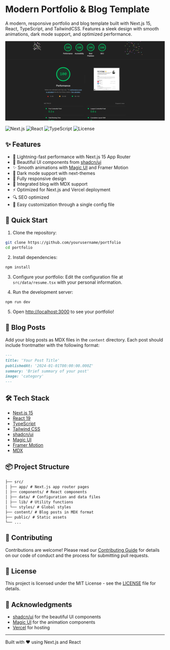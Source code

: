 # Modern Portfolio & Blog Template

A modern, responsive portfolio and blog template built with Next.js 15, React, TypeScript, and TailwindCSS. Features a sleek design with smooth animations, dark mode support, and optimized performance.

<img src="./banner.png" alt="banner" />

![Next.js](https://img.shields.io/badge/Next.js-15-black)
![React](https://img.shields.io/badge/React-19-blue)
![TypeScript](https://img.shields.io/badge/TypeScript-5.6-blue)
![License](https://img.shields.io/badge/license-MIT-blue.svg)

## ✨ Features

- 🚀 Lightning-fast performance with Next.js 15 App Router
- 🎨 Beautiful UI components from [shadcn/ui](https://ui.shadcn.com/)
- ✨ Smooth animations with [Magic UI](https://magicui.design/) and Framer Motion
- 🌙 Dark mode support with next-themes
- 📱 Fully responsive design
- 📝 Integrated blog with MDX support
- ⚡️ Optimized for Next.js and Vercel deployment
- 🔍 SEO optimized
- 🎯 Easy customization through a single config file

## 🚀 Quick Start

1. Clone the repository:

```bash
git clone https://github.com/yourusername/portfolio
cd portfolio
```

2. Install dependencies:

```bash
npm install
```

3. Configure your portfolio:
Edit the configuration file at `src/data/resume.tsx` with your personal information.

4. Run the development server:

```bash
npm run dev
```


5. Open [http://localhost:3000](http://localhost:3000) to see your portfolio!

## 📝 Blog Posts

Add your blog posts as MDX files in the `content` directory. Each post should include frontmatter with the following format:

```markdown
---
title: 'Your Post Title'
publishedAt: '2024-01-01T00:00:00.000Z'
summary: 'Brief summary of your post'
image: 'category'
---
```


## 🛠️ Tech Stack

- [Next.js 15](https://nextjs.org/)
- [React 19](https://react.dev/)
- [TypeScript](https://www.typescriptlang.org/)
- [Tailwind CSS](https://tailwindcss.com/)
- [shadcn/ui](https://ui.shadcn.com/)
- [Magic UI](https://magicui.design/)
- [Framer Motion](https://www.framer.com/motion/)
- [MDX](https://mdxjs.com/)

## 📦 Project Structure

```
├── src/
│ ├── app/ # Next.js app router pages
│ ├── components/ # React components
│ ├── data/ # Configuration and data files
│ ├── lib/ # Utility functions
│ └── styles/ # Global styles
├── content/ # Blog posts in MDX format
├── public/ # Static assets
└── ...
```


## 🤝 Contributing

Contributions are welcome! Please read our [Contributing Guide](CONTRIBUTING.md) for details on our code of conduct and the process for submitting pull requests.

## 📄 License

This project is licensed under the MIT License - see the [LICENSE](LICENSE) file for details.

## 🙏 Acknowledgments

- [shadcn/ui](https://ui.shadcn.com/) for the beautiful UI components
- [Magic UI](https://magicui.design/) for the animation components
- [Vercel](https://vercel.com) for hosting

---

Built with ❤️ using Next.js and React